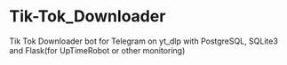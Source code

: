 # Tik-Tok_Downloader
Tik Tok Downloader bot for Telegram on yt_dlp with PostgreSQL, SQLite3 and Flask(for UpTimeRobot or other monitoring)
